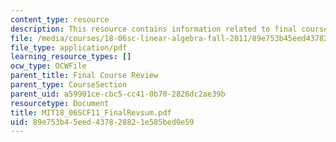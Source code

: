 ```yaml
---
content_type: resource
description: This resource contains information related to final course review.
file: /media/courses/18-06sc-linear-algebra-fall-2011/89e753b45eed437828821e585bed0e59_MIT18_06SCF11_FinalRevsum.pdf
file_type: application/pdf
learning_resource_types: []
ocw_type: OCWFile
parent_title: Final Course Review
parent_type: CourseSection
parent_uid: a59901ce-cbc5-cc41-0b70-2826dc2ae39b
resourcetype: Document
title: MIT18_06SCF11_FinalRevsum.pdf
uid: 89e753b4-5eed-4378-2882-1e585bed0e59
---
```

